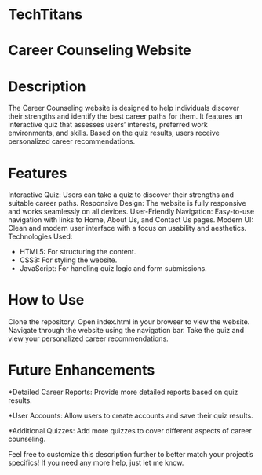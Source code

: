 # TechTitans

# Career Counseling Website

# Description
The Career Counseling website is designed to help individuals discover their strengths and identify the best career paths for them. It features an interactive quiz that assesses users’ interests, preferred work environments, and skills. Based on the quiz results, users receive personalized career recommendations.

# Features
Interactive Quiz: Users can take a quiz to discover their strengths and suitable career paths.
Responsive Design: The website is fully responsive and works seamlessly on all devices.
User-Friendly Navigation: Easy-to-use navigation with links to Home, About Us, and Contact Us pages.
Modern UI: Clean and modern user interface with a focus on usability and aesthetics.
Technologies Used:

* HTML5: For structuring the content.
* CSS3: For styling the website.
* JavaScript: For handling quiz logic and form submissions.

# How to Use
Clone the repository.
Open index.html in your browser to view the website.
Navigate through the website using the navigation bar.
Take the quiz and view your personalized career recommendations.

# Future Enhancements

*Detailed Career Reports: Provide more detailed reports based on quiz results.

*User Accounts: Allow users to create accounts and save their quiz results.

*Additional Quizzes: Add more quizzes to cover different aspects of career counseling.

Feel free to customize this description further to better match your project’s specifics! If you need any more help, just let me know.
